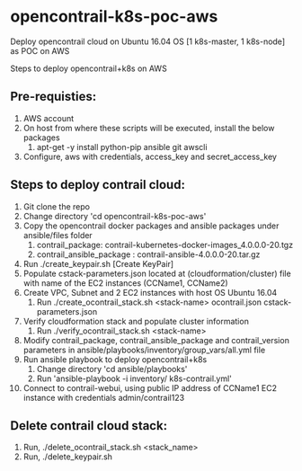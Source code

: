 # opencontrail-k8s-poc-aws
Deploy opencontrail cloud on Ubuntu 16.04 OS [1 k8s-master, 1 k8s-node] as POC on AWS

Steps to deploy opencontrail+k8s on AWS

Pre-requisties:
--------------
1. AWS account
2. On host from where these scripts will be executed, install the below packages
   1. apt-get -y install python-pip ansible git awscli
3. Configure, aws with credentials, access_key and secret_access_key


Steps to deploy contrail cloud:
-------------------------------
1. Git clone the repo
2. Change directory 'cd opencontrail-k8s-poc-aws'
3. Copy the opencontrail docker packages and ansible packages under ansible/files folder
   1. contrail_package: contrail-kubernetes-docker-images_4.0.0.0-20.tgz
   2. contrail_ansible_package : contrail-ansible-4.0.0.0-20.tar.gz
4. Run ./create_keypair.sh [Create KeyPair]
5. Populate cstack-parameters.json located at (cloudformation/cluster) file with name of the EC2 instances (CCName1, CCName2)
6. Create VPC, Subnet and 2 EC2 instances with host OS Ubuntu 16.04
   1. Run ./create_ocontrail_stack.sh \<stack-name\> ocontrail.json cstack-parameters.json
7. Verify cloudformation stack and populate cluster information 
   1. Run ./verify_ocontrail_stack.sh \<stack-name\>
8. Modify contrail_package, contrail_ansible_package and contrail_version parameters in ansible/playbooks/inventory/group_vars/all.yml file
9. Run ansible playbook to deploy opencontrail+k8s
   1. Change directory 'cd ansible/playbooks'
   2. Run 'ansible-playbook -i inventory/ k8s-contrail.yml' 
10. Connect to contrail-webui, using public IP address of CCName1 EC2 instance with credentials admin/contrail123


Delete contrail cloud stack:
---------------------------
1. Run, ./delete_ocontrail_stack.sh <stack_name>
2. Run, ./delete_keypair.sh
